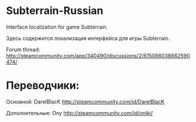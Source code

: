 # Subterrain-Russian

Interface localization for game Subterrain.

Здесь содержится локализация интерфейса для игры Subterrain.


Forum thread: http://steamcommunity.com/app/340490/discussions/2/615086038662590474/


# Переводчики:


Основной:
DarelBlacK http://steamcommunity.com/id/DarelBlacK

Дополнительные:
Ony http://steamcommunity.com/id/oniki/

